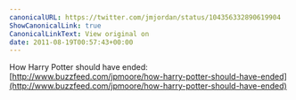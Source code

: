 ```yaml
---
canonicalURL: https://twitter.com/jmjordan/status/104356332890619904
ShowCanonicalLink: true
CanonicalLinkText: View original on
date: 2011-08-19T00:57:43+00:00
---
```

How Harry Potter should have ended: [http://www.buzzfeed.com/jpmoore/how-harry-potter-should-have-ended](http://www.buzzfeed.com/jpmoore/how-harry-potter-should-have-ended)